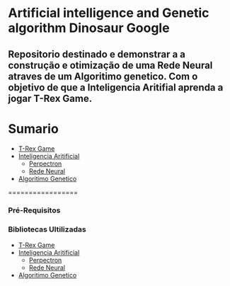 # Artificial intelligence and Genetic algorithm Dinosaur Google

## Repositorio destinado e demonstrar a a construção e otimização de uma Rede Neural atraves de um Algoritimo genetico. Com o objetivo de que a Inteligencia Aritifial aprenda a jogar T-Rex Game.

Sumario
=================
<!--ts-->
   * [T-Rex Game](#T-Rex-Game)
   * [Inteligencia Aritificial](#Inteligencia-Aritificial)
      * [Perpectron](#Perpectron)
      * [Rede Neural](#Rede-Neural)
   * [Algoritimo Genetico](#Algoritimo-Genetico)
<!--te-->

=================

### Pré-Requisitos  
### Bibliotecas Ultilizadas

* [T-Rex Game](#T-Rex-Game)
* [Inteligencia Aritificial](#Inteligencia-Aritificial)
  * [Perpectron](#Perpectron)
  * [Rede Neural](#Rede-Neural)
* [Algoritimo Genetico](#Algoritimo-Genetico)
